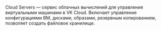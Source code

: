 Cloud Servers — сервис облачных вычислений для управления виртуальными машинами в VK Cloud. Включает управление конфигурациями ВМ, дисками, образами, резервным копированием, позволяет создать файловое хранилище.